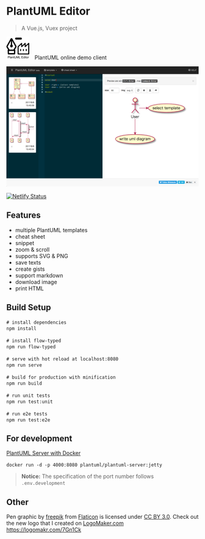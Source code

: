 # PlantUML Editor

> A Vue.js, Vuex project

![PlantUML Editor](public/static/favicon-60.png)　PlantUML online demo client

![PlantUML Editor](public/static/capture1_20170809.png)

[![Netlify Status](https://api.netlify.com/api/v1/badges/0e9c5e9a-b38a-483f-887d-18e4927af717/deploy-status)](https://app.netlify.com/sites/plantuml-editor/deploys)

## Features

- multiple PlantUML templates
- cheat sheet
- snippet
- zoom & scroll
- supports SVG & PNG
- save texts
- create gists
- support markdown
- download image
- print HTML

## Build Setup

```
# install dependencies
npm install

# install flow-typed
npm run flow-typed

# serve with hot reload at localhost:8080
npm run serve

# build for production with minification
npm run build

# run unit tests
npm run test:unit

# run e2e tests
npm run test:e2e
```

## For development

[PlantUML Server with Docker](https://hub.docker.com/r/plantuml/plantuml-server/)

```
docker run -d -p 4000:8080 plantuml/plantuml-server:jetty
```

> **Notice:** The specification of the port number follows `.env.development`

## Other

Pen graphic by [freepik](http://www.flaticon.com/authors/freepik) from [Flaticon](http://www.flaticon.com/) is licensed under [CC BY 3.0](http://creativecommons.org/licenses/by/3.0/). Check out the new logo that I created on [LogoMaker.com](http://logomakr.com) https://logomakr.com/7Gn1Ck
